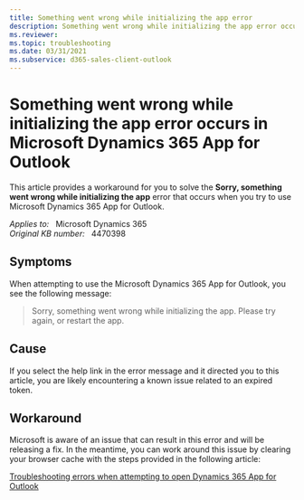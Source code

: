 ```yaml
---
title: Something went wrong while initializing the app error
description: Something went wrong while initializing the app error occurs when you use Microsoft Dynamics 365 App for Outlook. Provides a workaround.
ms.reviewer: 
ms.topic: troubleshooting
ms.date: 03/31/2021
ms.subservice: d365-sales-client-outlook
---
```

# Something went wrong while initializing the app error occurs in Microsoft Dynamics 365 App for Outlook

This article provides a workaround for you to solve the **Sorry, something went wrong while initializing the app** error that occurs when you try to use Microsoft Dynamics 365 App for Outlook.

_Applies to:_ &nbsp; Microsoft Dynamics 365  
_Original KB number:_ &nbsp; 4470398

## Symptoms

When attempting to use the Microsoft Dynamics 365 App for Outlook, you see the following message:

> Sorry, something went wrong while initializing the app. Please try again, or restart the app.

## Cause

If you select the help link in the error message and it directed you to this article, you are likely encountering a known issue related to an expired token.

## Workaround

Microsoft is aware of an issue that can result in this error and will be releasing a fix. In the meantime, you can work around this issue by clearing your browser cache with the steps provided in the following article:

[Troubleshooting errors when attempting to open Dynamics 365 App for Outlook](https://support.microsoft.com/help/4345548)

